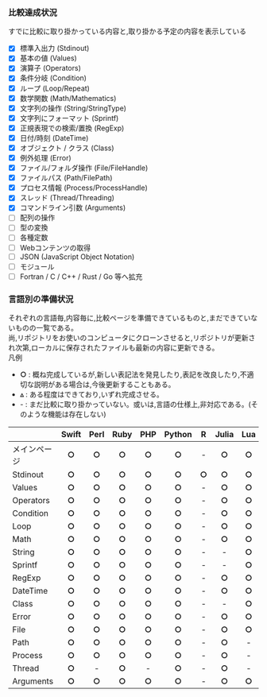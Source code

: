 ### 比較達成状況
すでに比較に取り掛かっている内容と,取り掛かる予定の内容を表示している  

- [x] 標準入出力 (Stdinout)
- [x] 基本の値 (Values)
- [x] 演算子 (Operators)
- [x] 条件分岐 (Condition)
- [x] ループ (Loop/Repeat)
- [x] 数学関数 (Math/Mathematics)
- [x] 文字列の操作 (String/StringType)
- [x] 文字列にフォーマット (Sprintf)
- [x] 正規表現での検索/置換 (RegExp)
- [x] 日付/時刻 (DateTime)
- [x] オブジェクト / クラス (Class)
- [x] 例外処理 (Error)
- [x] ファイル/フォルダ操作 (File/FileHandle)
- [x] ファイルパス (Path/FilePath)
- [x] プロセス情報 (Process/ProcessHandle)
- [x] スレッド (Thread/Threading)
- [x] コマンドライン引数 (Arguments)
- [ ] 配列の操作
- [ ] 型の変換
- [ ] 各種定数
- [ ] Webコンテンツの取得
- [ ] JSON (JavaScript Object Notation)
- [ ] モジュール
- [ ] Fortran / C / C++ / Rust / Go 等へ拡充

### 言語別の準備状況
それぞれの言語毎,内容毎に,比較ページを準備できているものと,まだできていないものの一覧である。  
尚,リポジトリをお使いのコンピュータにクローンさせると,リポジトリが更新され次第,ローカルに保存されたファイルも最新の内容に更新できる。  
凡例  
* **○** : 概ね完成しているが,新しい表記法を発見したり,表記を改良したり,不適切な説明がある場合は,今後更新することもある。
* **▵** : ある程度はできており,いずれ完成させる。
* \- : まだ比較に取り掛かっていない。或いは,言語の仕様上,非対応である。(そのような機能は存在しない)
  

|  | Swift | Perl | Ruby | PHP | Python | R | Julia | Lua | Bash | PowerShell | JavaScript | Java | Groovy | Scala | Kotlin | Fortran | C | C++ | Go | Rust |
|:-|:-----:|:----:|:----:|:---:|:------:|:-:|:-----:|:---:|:----:|:----------:|:----------:|:----:|:------:|:-----:|:------:|:-------:|:-:|:---:|:--:|:----:|
| メインページ | **○** | **○** | **○** | **○** | **○** | - | **○** | **○** | **○** | **○** | - | **○** | - | - | - | **○** | **○** | **○** | **○** | **○** |
| Stdinout | **○** | **○** | **○** | **○** | **○** | **○** | **○** | **○** | **○** | **○** | **○** | **○** | **▵** | **▵** | **○** | **○** | **○** | **○** | **○** | **○** |
| Values | **○** | **○** | **○** | **○** | **○** | - | **○** | **○** | **○** | **○** | **○** | **○** | - | - | **○** | **○** | **○** | **○** | **○** | **○** |
| Operators | **○** | **○** | **○** | **○** | **○** | - | **○** | **○** | **○** | **○** | **○** | **○** | - | - | **○** | **○** | **○** | **○** | **○** | **○** |
| Condition | **○** | **○** | **○** | **○** | **○** | - | **○** | **○** | **○** | **○** | **○** | **○** | - | - | **○** | **○** | **○** | **○** | **○** | **○** |
| Loop | **○** | **○** | **○** | **○** | **○** | - | **○** | **○** | **○** | **○** | **○** | **○** | - | - | **○** | **○** | **○** | **○** | **○** | **○** |
| Math | **○** | **○** | **○** | **○** | **○** | - | **○** | **○** | **○** | **○** | **○** | **○** | - | - | - | **○** | **○** | **○** | **○** | - |
| String | **○** | **○** | **○** | **○** | **○** | - | - | **○** | **○** | **○** | **○** | **○** | - | - | - | - | **○** | - | - | - |
| Sprintf | **○** | **○** | **○** | **○** | **○** | - | - | **○** | **○** | - | - | **○** | - | - | - | - | - | - | - | - |
| RegExp | **○** | **○** | **○** | **○** | **○** | - | **○** | **○** | **○** | **○** | **○** | **○** | - | - | - | - | **○** | **○** | **○** | **○** |
| DateTime | **○** | **○** | **○** | **○** | **○** | - | **○** | **○** | **○** | **○** | **○** | **○** | - | - | - | - | **○** | **○** | - | - |
| Class | **○** | **○** | **○** | **○** | **○** | - | - | **○** | - | **○** | **○** | **○** | - | - | - | **○** | - | **○** | - | - |
| Error | **○** | **○** | **○** | **○** | **○** | - | **○** | **○** | - | **○** | **○** | **○** | - | - | - | - | - | - | - | - |
| File | **○** | **○** | **○** | **○** | **○** | - | **○** | **○** | **○** | **○** | - | **○** | - | - | - | **▵** | **○** | **○** | **○** | - |
| Path | **○** | **○** | **○** | **○** | **○** | - | **○** | - | **○** | **○** | - | **○** | - | - | - | **▵** | **▵** | - | **○** | - |
| Process | **○** | **○** | **○** | **○** | **○** | - | **○** | - | **○** | **○** | - | **○** | - | - | - | - | - | - | - | - |
| Thread | **○** | - | **○** | - | **○** | - | **○** | - | **○** | **○** | - | **○** | - | - | - | **○** | - | **▵** | **○** | - |
| Arguments | **○** | **○** | **○** | **○** | **○** | - | **○** | **○** | **○** | **○** | - | **○** | - | - | - | **○** | **○** | **○** | **○** | **○** |
